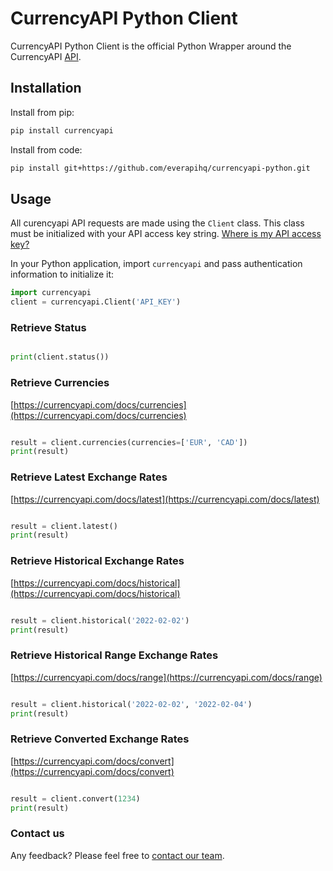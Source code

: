 # CurrencyAPI Python Client #

CurrencyAPI Python Client is the official Python Wrapper around the CurrencyAPI [API](https://currencyapi.com/).

## Installation

Install from pip:
````sh
pip install currencyapi
````

Install from code:
````sh
pip install git+https://github.com/everapihq/currencyapi-python.git
````

## Usage

All curencyapi API requests are made using the `Client` class. This class must be initialized with your API access key string. [Where is my API access key?](https://app.currencyapi.com/dashboard)

In your Python application, import `currencyapi` and pass authentication information to initialize it:

````python
import currencyapi
client = currencyapi.Client('API_KEY')
````

### Retrieve Status

```python

print(client.status())

```

### Retrieve Currencies
[https://currencyapi.com/docs/currencies](https://currencyapi.com/docs/currencies)
```python

result = client.currencies(currencies=['EUR', 'CAD'])
print(result)

```

### Retrieve Latest Exchange Rates
[https://currencyapi.com/docs/latest](https://currencyapi.com/docs/latest)

```python

result = client.latest()
print(result)

```

### Retrieve Historical Exchange Rates
[https://currencyapi.com/docs/historical](https://currencyapi.com/docs/historical)

```python

result = client.historical('2022-02-02')
print(result)

```

### Retrieve Historical Range Exchange Rates
[https://currencyapi.com/docs/range](https://currencyapi.com/docs/range)

```python

result = client.historical('2022-02-02', '2022-02-04')
print(result)

```

### Retrieve Converted Exchange Rates
[https://currencyapi.com/docs/convert](https://currencyapi.com/docs/convert)

```python

result = client.convert(1234)
print(result)

```


### Contact us
Any feedback? Please feel free to [contact our team](mailto:office@everapi.com).
